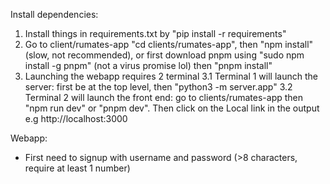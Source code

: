 Install dependencies:
1. Install things in requirements.txt by "pip install -r requirements"
2. Go to client/rumates-app "cd clients/rumates-app", then "npm install" (slow, not recommended), or first download pnpm using "sudo npm install -g pnpm" (not a virus promise lol) then "pnpm install"
3. Launching the webapp requires 2 terminal
3.1 Terminal 1 will launch the server: first be at the top level, then "python3 -m server.app"
3.2 Terminal 2 will launch the front end: go to clients/rumates-app then "npm run dev" or "pnpm dev". Then click on the Local link in the output e.g http://localhost:3000

Webapp:
- First need to signup with username and password (>8 characters, require at least 1 number)